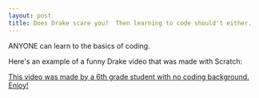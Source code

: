 ```yaml
---
layout: post
title: Does Drake scare you?  Then learning to code should't either.
---
```


ANYONE can learn to the basics of coding.  


Here's an example of a funny Drake video that was made with Scratch:
<a href="https://scratch.mit.edu/projects/87695965/">

This video was made by a 6th grade student with no coding background.
Enjoy!